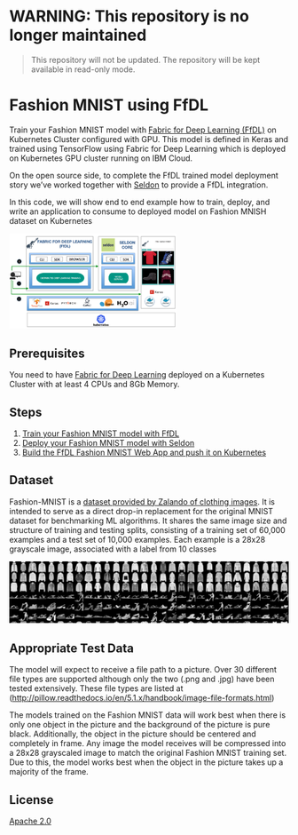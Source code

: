 # WARNING: This repository is no longer maintained 

> This repository will not be updated. The repository will be kept available in read-only mode.

# Fashion MNIST using FfDL

Train your Fashion MNIST model with [Fabric for Deep Learning (FfDL)](https://github.com/IBM/FfDL) on Kubernetes Cluster configured with GPU. This model is defined in Keras and trained using TensorFlow using Fabric for Deep Learning which is deployed on Kubernetes GPU cluster running on IBM Cloud.

On the open source side, to complete the FfDL trained model deployment story we’ve worked together with [Seldon](https://github.com/SeldonIO/seldon-core) to provide a FfDL integration.

In this code, we will show end to end example how to train, deploy, and write an application to consume to deployed model on Fashion MNISH dataset on Kubernetes

<img src="fashion-mnist-webapp/static/img/fashion-arch.png" height="60%" width="60%">

## Prerequisites
You need to have [Fabric for Deep Learning](https://github.com/IBM/FfDL) deployed on a Kubernetes Cluster with at least 4 CPUs and 8Gb Memory.

## Steps
1. [Train your Fashion MNIST model with FfDL](fashion-train)
2. [Deploy your Fashion MNIST model with Seldon](seldon-deployment)
3. [Build the FfDL Fashion MNIST Web App and push it on Kubernetes](fashion-mnist-webapp)

## Dataset
Fashion-MNIST is a [dataset provided by Zalando of clothing images](https://github.com/zalandoresearch/fashion-mnist). It is intended to serve as a direct drop-in replacement for the original MNIST dataset for benchmarking ML algorithms. It shares the same image size and structure of training and testing splits, consisting of a training set of 60,000 examples and a test set of 10,000 examples. Each example is a 28x28 grayscale image, associated with a label from 10 classes

<img src="fashion-mnist-webapp/static/img/p1.png">

## Appropriate Test Data

The model will expect to receive a file path to a picture. Over 30 different file types are supported although only the two (.png and .jpg) have been tested extensively. These file types are listed at (http://pillow.readthedocs.io/en/5.1.x/handbook/image-file-formats.html)

The models trained on the Fashion MNIST data will work best when there is only one object in the picture and the background of the picture is pure black. Additionally, the object in the picture should be centered and completely in frame. Any image the model receives will be compressed into a 28x28 grayscaled image to match the original Fashion MNIST training set. Due to this, the model works best when the object in the picture takes up a majority of the frame.

## License

[Apache 2.0](LICENSE)
